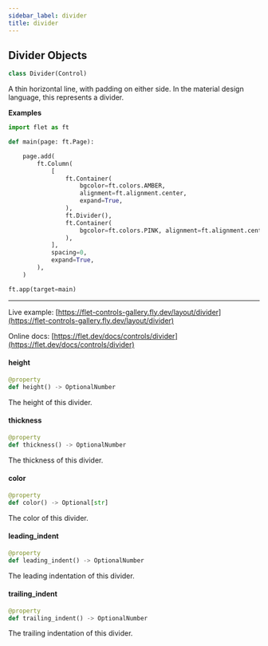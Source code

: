 ```yaml
---
sidebar_label: divider
title: divider
---
```


## Divider Objects

```python
class Divider(Control)
```

A thin horizontal line, with padding on either side.
In the material design language, this represents a divider.

__Examples__

```python
import flet as ft

def main(page: ft.Page):

    page.add(
        ft.Column(
            [
                ft.Container(
                    bgcolor=ft.colors.AMBER,
                    alignment=ft.alignment.center,
                    expand=True,
                ),
                ft.Divider(),
                ft.Container(
                    bgcolor=ft.colors.PINK, alignment=ft.alignment.center, expand=True
                ),
            ],
            spacing=0,
            expand=True,
        ),
    )

ft.app(target=main)

```

-----

Live example: [https://flet-controls-gallery.fly.dev/layout/divider](https://flet-controls-gallery.fly.dev/layout/divider)

Online docs: [https://flet.dev/docs/controls/divider](https://flet.dev/docs/controls/divider)

#### height

```python
@property
def height() -> OptionalNumber
```

The height of this divider.

#### thickness

```python
@property
def thickness() -> OptionalNumber
```

The thickness of this divider.

#### color

```python
@property
def color() -> Optional[str]
```

The color of this divider.

#### leading\_indent

```python
@property
def leading_indent() -> OptionalNumber
```

The leading indentation of this divider.

#### trailing\_indent

```python
@property
def trailing_indent() -> OptionalNumber
```

The trailing indentation of this divider.

